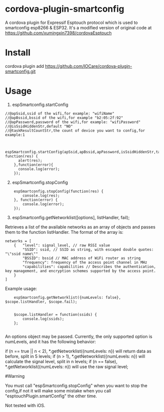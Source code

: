 # cordova-plugin-smartconfig

A cordova plugin for Expressif Esptouch protocol which is used to smartconfig esp8266 & ESP32.
It's a modified version of original code at https://github.com/xumingxin7398/cordovaEsptouch

# Install

cordova plugin add https://github.com/IOCare/cordova-plugin-smartconfig.git

# Usage
1. espSmartconfig.startConfig 

```
//@apSsid,ssid of the wifi,for example: "wifiName"
//@apBssid,bssid of the wifi,for example "b2:05:2f:92" 
//@apPassword,password of the wifi,for example: "wifiPassword" 
//@isSsidHiddenStr,default "NO"
//@taskResultCountStr,the count of device you want to config,for example:1


	espSmartconfig.startConfig(apSsid,apBssid,apPassword,isSsidHiddenStr,taskResultCountStr, function(res) {
	  alert(res);
	},function(error){
	  console.log(error);
	});
```

2. espSmartconfig.stopConfig


```
	espSmartconfig.stopConfig(function(res) {
		console.log(res);
	}, function(error) {
		console.log(error);
	});
```
3. espSmartconfig.getNetworklist([options], listHandler, fail);

Retrieves a list of the available networks as an array of objects and passes them to the function listHandler. The format of the array is:

```
networks = [
    {   "level": signal_level, // raw RSSI value
        "SSID": ssid, // SSID as string, with escaped double quotes: "\"ssid name\""
        "BSSID": bssid // MAC address of WiFi router as string
        "frequency": frequency of the access point channel in MHz
        "capabilities": capabilities // Describes the authentication, key management, and encryption schemes supported by the access point.
    }
]
```
Example usage:

```
	espSmartconfig.getNetworklist({numLevels: false}, $scope.listHandler, $scope.fail);


	$scope.listHandler = function(ssids) {
		console.log(ssids);
	};


```
An options object may be passed. Currently, the only supported option is numLevels, and it has the following behavior:

if (n == true || n < 2), *.getNetworklist({numLevels: n}) will return data as before, split in 5 levels;
if (n > 1), *.getNetworklist({numLevels: n}) will calculate the signal level, split in n levels;
if (n == false), *.getNetworklist({numLevels: n}) will use the raw signal level;

#Warning 

You must call "espSmartconfig.stopConfig" when you want to stop the config,if not it will make some mistake when you call
"esptouchPlugin.smartConfig" the other time.

Not tested with iOS. 